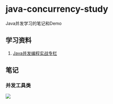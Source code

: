 # java-concurrency-study
Java并发学习的笔记和Demo

## 学习资料
1. [Java并发编程实战专栏](https://time.geekbang.org/column/intro/159)

## 笔记
### 并发工具类
![](src/main/resources/images/JUCAPI.png)

